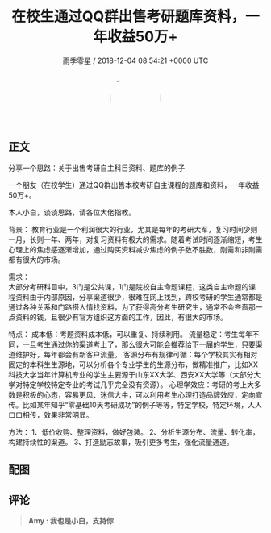 <h1 align="center">在校生通过QQ群出售考研题库资料，一年收益50万&#43;</h1>
<p align="center">
    <a>雨季零星 / 2018-12-04 08:54:21 &#43;0000 UTC</a>
</p>

<div align="center">
    <img src="https://images.zsxq.com/FnW7eQvu6yoUeP_k_mVdj6WmQX_z?e=1590940799&amp;token=kIxbL07-8jAj8w1n4s9zv64FuZZNEATmlU_Vm6zD:6FomhTUhcMDT4dMDUVahS8DILt0=" width="100" height="100" style="border:1px solid;border-radius:50%; color:#ffffff"/>
</div>

## 正文

<div>
分享一个思路：关于出售考研自主科目资料、题库的例子

一个朋友（在校学生）通过QQ群出售本校考研自主课程的题库和资料，一年收益50万&#43;。

本人小白，谈谈思路，请各位大佬指教。

背景：
       教育行业是一个利润很大的行业，尤其是每年的考研大军，复习时间少则一月，长则一年、两年，对复习资料有极大的需求。随着考试时间逐渐缩短，考生心理上的焦虑感逐渐增加，通过购买资料减少焦虑的例子数不胜数，刚需和非刚需都有很大的市场。

需求：       
       大部分考研科目中，3门是公共课，1门是院校自主命题课程，这类自主命题的课程资料由于内部原因，分享渠道很少，很难在网上找到，跨校考研的学生通常都是通过各种关系和门路搭人情找资料，为了获得高分考生研究生，通常不会吝啬那一点资料的钱，且很少有官方组织这方面的工作，因此，有很大的市场。

特点：
       成本低：考题资料成本低，可以重复、持续利用。
       流量稳定：考生每年不同，一旦考生通过你的渠道考上了，那么很大可能会推荐给下一届的学生，只要渠道维护好，每年都会有新客户流量。
       客源分布有规律可循：每个学校其实有相对固定的本科生生源地，可以分析各个专业学生的生源分布，做精准推广，比如XX科技大学当年计算机专业的学生主要源于山东XX大学、西安XX大学等（大部分大学对特定学校特定专业的考试几乎完全没有资源）。
       心理学效应：考研的考上大多数是积极的心态，容易更风、迷信大牛，可以利用考生心理打造品牌效应，定向宣传。比如某年知乎“零基础10天考研成功”的例子等等，特定学校，特定环境，人人口口相传，效果非常明显。
       
方法：
       1、低价收购、整理资料，做好包装。
       2、分析生源分布、流量、转化率，构建持续性的渠道。
       3、打造励志故事，吸引更多考生，强化流量通道。
</div>

## 配图
<div class="image" align="center">

</div>

## 评论

<div align="left">
<div>

<blockquote >
<span> <strong>Amy : 我也是小白，支持你 </strong></span>
</blockquote>

</div>
</div>